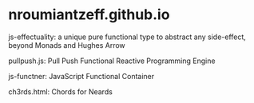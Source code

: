 # nroumiantzeff.github.io

js-effectuality: a unique pure functional type to abstract any side-effect, beyond Monads and Hughes Arrow 

pullpush.js: Pull Push Functional Reactive Programming Engine

js-functner: JavaScript Functional Container

ch3rds.html: Chords for Neards
